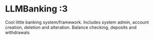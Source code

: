 # LLMBanking :3

Cool little banking system/framework.
Includes system admin, account creation, deletion and alteration. Balance checking, deposits and withdrawals
